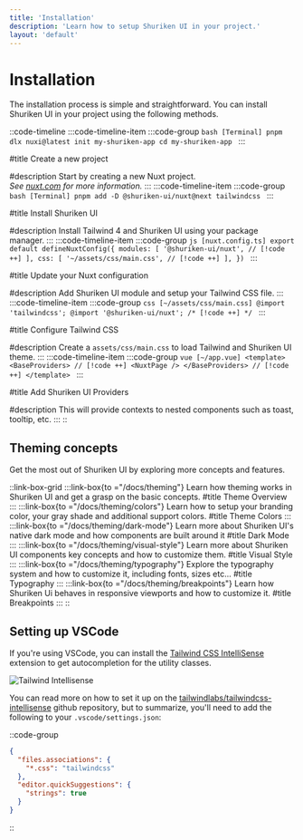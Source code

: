 ```yaml
---
title: 'Installation'
description: 'Learn how to setup Shuriken UI in your project.'
layout: 'default'
---
```


# Installation
The installation process is simple and straightforward. You can install Shuriken UI in your project using the following methods.

::code-timeline
  :::code-timeline-item
  :::code-group
    ```bash [Terminal]
    pnpm dlx nuxi@latest init my-shuriken-app
    cd my-shuriken-app
    ```
  :::

  #title
  Create a new project

  #description
  Start by creating a new Nuxt project.  
  *See [nuxt.com](https://nuxt.com/docs/getting-started/installation) for more information.*
  :::
  :::code-timeline-item
  :::code-group
    ```bash [Terminal]
    pnpm add -D @shuriken-ui/nuxt@next tailwindcss
    ```
  :::

  #title
  Install Shuriken UI

  #description
  Install Tailwind 4 and Shuriken UI using your package manager.
  :::
  :::code-timeline-item
  :::code-group
    ```js [nuxt.config.ts]
    export default defineNuxtConfig({
      modules: [
        '@shuriken-ui/nuxt', // [!code ++]
      ],
      css: [
        '~/assets/css/main.css', // [!code ++]
      ],
    })
    ```
  :::

  #title
  Update your Nuxt configuration

  #description
  Add Shuriken UI module and setup your Tailwind CSS file.
  :::
  :::code-timeline-item
  :::code-group
    ```css [~/assets/css/main.css]
    @import 'tailwindcss';
    @import '@shuriken-ui/nuxt'; /* [!code ++] */
    ```
  :::

  #title
  Configure Tailwind CSS

  #description
  Create a `assets/css/main.css` to load Tailwind and Shuriken UI theme.
  :::
  :::code-timeline-item
  :::code-group
    ```vue [~/app.vue]
    <template>
      <BaseProviders> // [!code ++]
        <NuxtPage />
      </BaseProviders> // [!code ++]
    </template>
    ```
  :::

  #title
  Add Shuriken UI Providers

  #description
  This will provide contexts to nested components such as toast, tooltip, etc.
  :::
::

## Theming concepts

Get the most out of Shuriken UI by exploring more concepts and features.

::link-box-grid
  :::link-box{to ="/docs/theming"}
  Learn how theming works in Shuriken UI and get a grasp on the basic concepts.
  #title
  Theme Overview
  :::
  :::link-box{to ="/docs/theming/colors"}
  Learn how to setup your branding color, your gray shade and additional support colors.
  #title
  Theme Colors
  :::
  :::link-box{to ="/docs/theming/dark-mode"}
  Learn more about Shuriken UI's native dark mode and how components are built around it
  #title
  Dark Mode
  :::
  :::link-box{to ="/docs/theming/visual-style"}
  Learn more about Shuriken UI components key concepts and how to customize them.
  #title
  Visual Style
  :::
  :::link-box{to ="/docs/theming/typography"}
  Explore the typography system and how to customize it, including fonts, sizes etc...
  #title
  Typography
  :::
  :::link-box{to ="/docs/theming/breakpoints"}
  Learn how Shuriken Ui behaves in responsive viewports and how to customize it.
  #title
  Breakpoints
  :::
::

## Setting up VSCode

If you're using VSCode, you can install the [Tailwind CSS IntelliSense](https://marketplace.visualstudio.com/items?itemName=bradlc.vscode-tailwindcss) extension to get autocompletion for the utility classes.

![Tailwind Intellisense](/img/content/docs/intellisense.png)

You can read more on how to set it up on the [tailwindlabs/tailwindcss-intellisense](https://github.com/tailwindlabs/tailwindcss-intellisense#recommended-vs-code-settings) github repository, but to summarize, you'll need to add the following to your `.vscode/settings.json`:

::code-group

```json [.vscode/settings.json]
{
  "files.associations": {
    "*.css": "tailwindcss"
  },
  "editor.quickSuggestions": {
    "strings": true
  }
}
```

::
